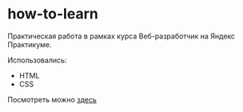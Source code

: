 # how-to-learn

Практическая работа в рамках курса Веб-разработчик на Яндекс Практикуме.

Использовались:
- HTML
- CSS

Посмотреть можно [здесь](https://dariajurr.github.io/how-to-learn/)
